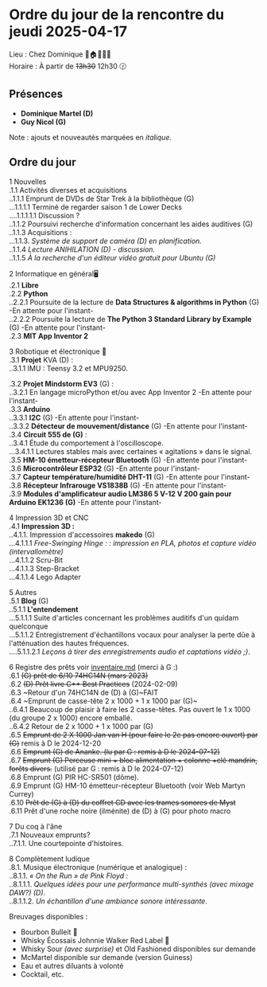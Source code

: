 # Ordre du jour de la rencontre du jeudi 2025-04-17
Lieu :    Chez Dominique  🎄🏠🌳🌲🌵    
Horaire : À partir de ~~13h30~~ 12h30 🕜  
## Présences
* **Dominique Martel (D)**  
* **Guy Nicol (G)**  

Note : ajouts et nouveautés marquées en _italique_.  

## Ordre du jour
1 Nouvelles  
.1.1  Activités diverses et acquisitions  
..1.1.1 Emprunt de DVDs de Star Trek à la bibliothèque (G)  
...1.1.1.1 Terminé de regarder saison 1 de Lower Decks  
....1.1.1.1.1 Discussion ?  
..1.1.2 Poursuivi recherche d'information concernant les aides auditives (G)  
..1.1.3 Acquisitions :   
...1.1.3. _Système de support de caméra (D) en planification._  
..1.1.4 _Lecture ANIHILATION (D) - discussion._  
..1.1.5 _À la recherche d'un éditeur vidéo gratuit pour Ubuntu (G)_  

2 Informatique en général🖥  
.2.1 **Libre**  
.2.2 **Python**  
..2.2.1 Poursuite de la lecture de **Data Structures & algorithms in Python** (G) -En attente pour l'instant-  
..2.2.2 Poursuite la lecture de **The Python 3 Standard Library by Example** (G) -En attente pour l'instant-  
.2.3 **MIT App Inventor 2**  

3 Robotique et électronique 🤖  
.3.1 **Projet** KVA (D) :   
..3.1.1 IMU : Teensy 3.2 et MPU9250.  

.3.2 **Projet Mindstorm EV3** (G) :  
..3.2.1 En langage microPython et/ou avec App Inventor 2 -En attente pour l'instant-  
.3.3 **Arduino**  
..3.3.1 **I2C** (G) -En attente pour l'instant-  
..3.3.2 **Détecteur de mouvement/distance** (G) -En attente pour l'instant-  
.3.4 **Circuit 555 de (G)** :  
..3.4.1 Étude du comportement à l'oscilloscope.  
...3.4.1.1 Lectures stables mais avec certaines  « agitations » dans le signal.  
.3.5 **HM-10 émetteur-récepteur Bluetooth** (G) -En attente pour l'instant-  
.3.6 **Microcontrôleur ESP32** (G) -En attente pour l'instant-  
.3.7 **Capteur température/humidité DHT-11** (G) -En attente pour l'instant-  
.3.8 **Récepteur Infrarouge VS1838B** (G) -En attente pour l'instant-  
.3.9 **Modules d'amplificateur audio LM386 5 V-12 V 200 gain pour Arduino EK1236 (G)** -En attente pour l'instant-  

4 Impression 3D et CNC  
.4.1 **Impression 3D :**  
..4.1.1. Impression d'accessoires **makedo** (G)  
...4.1.1.1 _Free-Swinging Hinge :  : impression en PLA, photos et capture vidéo (intervallomètre)_  
...4.1.1.2 Scru-Bit  
...4.1.1.3 Step-Bracket  
...4.1.1.4 Lego Adapter  

5 Autres  
.5.1 **Blog** (G)  
..5.1.1 **L'entendement**  
...5.1.1.1 Suite d'articles concernant les problèmes auditifs d'un quidam quelconque  
...5.1.1.2 Entregistrement d'échantillons vocaux pour analyser la perte dûe à l'atténuation des hautes fréquences.  
....5.1.1.2.1 _Leçons à tirer des enregistrements audio et captations vidéo ;)_.  

6 Registre des prêts voir [inventaire.md](./inventaire.md) (merci à G :)   
.6.1 ~~(G) prêt de 6/10 74HC14N  (mars 2023)~~  
.6.2 ~~(D) Prêt livre C++ Best Practices~~ (2024-02-09)  
.6.3 ~Retour d'un 74HC14N de (D) à (G)~FAIT  
.6.4 ~Emprunt de casse-tête 2 x 1000 + 1 x 1000 par (G)~  
..6.4.1 Beaucoup de plaisir à faire les 2 casse-têtes. Pas ouvert le 1 x 1000 (du groupe 2 x 1000) encore emballé.  
..6.4.2 Retour de 2 x 1000 + 1 x 1000 par (G)  
.6.5 ~~Emprunt de 2 X 1000 Jan van H (pour faire le 2e pas encore ouvert) par (G)~~ remis à D le 2024-12-20  
.6.6 ~~Emprunt (G) de Ananke. (lu par G : remis à D le 2024-07-12)~~  
.6.7 ~~Emprunt (G) Perceuse mini + bloc alimentation + colonne +clé mandrin, forêts divers.~~ (utilisé par G : remis à D le 2024-07-12)  
.6.8 Emprunt (G) PIR HC-SR501 (dôme).  
.6.9 Emprunt (G) HM-10 émetteur-récepteur Bluetooth (voir Web Martyn Currey)  
.6.10 ~~Prêt de (G) à (D) du coffret CD avec les trames sonores de Myst~~  
.6.11 Prêt d'une roche noire (ilménite) de (D) à (G) pour photo macro  

7 Du coq à l'âne  
.7.1 Nouveaux emprunts?  
..7.1.1. Une courtepointe d'histoires.  

8 Complètement ludique  
.8.1. Musique électronique (numérique et analogique) :  
..8.1.1. _« On the Run » de Pink Floyd :_  
..8.1.1.1. _Quelques idées pour une performance multi-synthés (avec mixage DAW?) (D)_.  
..8.1.1.2. _Un échantillon d'une ambiance sonore intéressante_.  

Breuvages disponibles :
  * Bourbon Bulleit 🥃  
  * Whisky Écossais Johnnie Walker Red Label 🥃  
  * Whisky Sour _(avec surprise)_ et Old Fashioned disponibles sur demande
  * McMartel disponible sur demande (version Guiness)  
  * Eau et autres diluants à volonté  
  * Cocktail, etc.  
